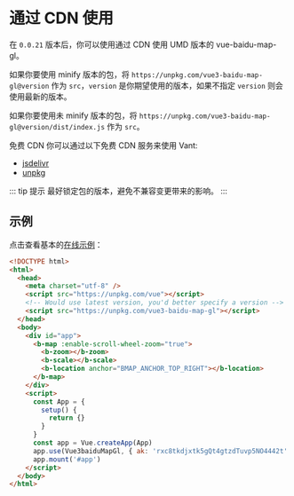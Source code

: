 # 通过 CDN 使用

在 `0.0.21` 版本后，你可以使用通过 CDN 使用 UMD 版本的 vue-baidu-map-gl。

如果你要使用 minify 版本的包，将 `https://unpkg.com/vue3-baidu-map-gl@version` 作为 `src`，`version` 是你期望使用的版本，如果不指定 `version` 则会使用最新的版本。

如果你要使用未 minify 版本的包，将 `https://unpkg.com/vue3-baidu-map-gl@version/dist/index.js` 作为 `src`。

免费 CDN
你可以通过以下免费 CDN 服务来使用 Vant:

- [jsdelivr](https://www.jsdelivr.com/package/npm/vue3-baidu-map-gl)
- [unpkg](https://unpkg.com/vue3-baidu-map-gl)

::: tip 提示
最好锁定包的版本，避免不兼容变更带来的影响。
:::

## 示例

点击查看基本的[在线示例](https://jsbin.com/wekecoziwu/1/edit?html,output)：

```html
<!DOCTYPE html>
<html>
  <head>
    <meta charset="utf-8" />
    <script src="https://unpkg.com/vue"></script>
    <!-- Would use latest version, you'd better specify a version -->
    <script src="https://unpkg.com/vue3-baidu-map-gl"></script>
  </head>
  <body>
    <div id="app">
      <b-map :enable-scroll-wheel-zoom="true">
        <b-zoom></b-zoom>
        <b-scale></b-scale>
        <b-location anchor="BMAP_ANCHOR_TOP_RIGHT"></b-location>
      </b-map>
    </div>
    <script>
      const App = {
        setup() {
          return {}
        }
      }
      const app = Vue.createApp(App)
      app.use(Vue3baiduMapGl, { ak: 'rxc8tkdjxtk5gQt4gtzdTuvp5NO4442t' })
      app.mount('#app')
    </script>
  </body>
</html>
```
